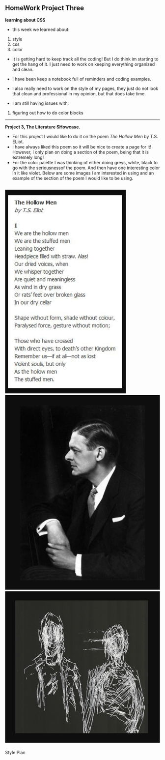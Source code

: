## HomeWork Project Three
**learning about CSS**

- this week we learned about:


1. style
2. css
3. color


- It is getting hard to keep track all the coding! But I do think im starting to get the hang of it. I just need to work on keeping everything organized and clean.
- I have been keep a notebook full of reminders and coding examples.
- I also really need to work on the style of my pages, they just do not look that clean and professional in my opinion, but that does take time.


-  I am still having issues with:


1. figuring out how to do color blocks
***
**Project 3, The Literature SHowcase.**
- For this project I would like to do it on the poem *The Hollow Men* by T.S. ELiot.
- I have always liked this poem so it will be nice to create a page for it! However, I only plan on doing a section of the poem, being that it is extremely long!
- For the color palette I was thinking of either doing greys, white, black to go with the seriousnessof the poem. And then have one interesting color in it like violet. Below are some images I am interested in using and an example of the section of the poem I would like to be using.

![Screenshot](./images/screenshot-6.png)
![Screenshot](./images/screenshot-7.png)
![Screenshot](./images/screenshot-8.png)
---
Style Plan
